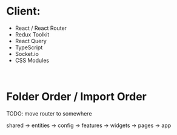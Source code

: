 # Client:

- React / React Router
- Redux Toolkit
- React Query
- TypeScript
- Socket.io
- CSS Modules

<br />

# Folder Order / Import Order

TODO: move router to somewhere

shared → entities → config → features → widgets → pages → app
